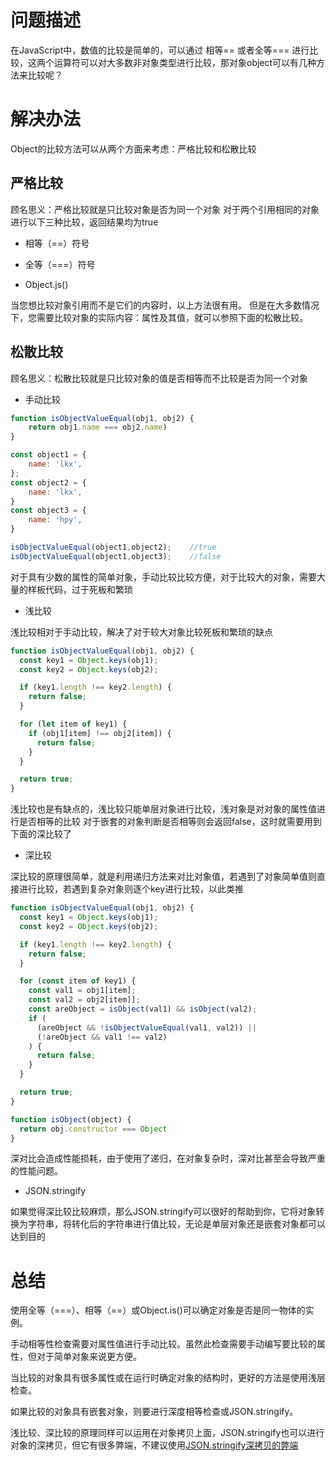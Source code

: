 # 问题描述

在JavaScript中，数值的比较是简单的，可以通过 相等== 或者全等=== 进行比较，这两个运算符可以对大多数非对象类型进行比较，那对象object可以有几种方法来比较呢？

# 解决办法

Object的比较方法可以从两个方面来考虑：严格比较和松散比较

## 严格比较

顾名思义：严格比较就是只比较对象是否为同一个对象
对于两个引用相同的对象进行以下三种比较，返回结果均为true

* 相等（==）符号

* 全等（===）符号

* Object.js()

当您想比较对象引用而不是它们的内容时，以上方法很有用。
但是在大多数情况下，您需要比较对象的实际内容：属性及其值，就可以参照下面的松散比较。

## 松散比较

顾名思义：松散比较就是只比较对象的值是否相等而不比较是否为同一个对象

* 手动比较
```javascript
function isObjectValueEqual(obj1, obj2) {
    return obj1.name === obj2.name) 
}

const object1 = {
    name: 'lkx',
};
const object2 = {
    name: 'lkx',
}
const object3 = {
    name: 'hpy',
}

isObjectValueEqual(object1,object2);    //true
isObjectValueEqual(object1,object3);    //false
```
对于具有少数的属性的简单对象，手动比较比较方便，对于比较大的对象，需要大量的样板代码，过于死板和繁琐

* 浅比较

浅比较相对于手动比较，解决了对于较大对象比较死板和繁琐的缺点
```javascript
function isObjectValueEqual(obj1, obj2) {
  const key1 = Object.keys(obj1);
  const key2 = Object.keys(obj2);

  if (key1.length !== key2.length) {
    return false;
  }

  for (let item of key1) {
    if (obj1[item] !== obj2[item]) {
      return false;
    }
  }

  return true;
}
```
浅比较也是有缺点的，浅比较只能单层对象进行比较，浅对象是对对象的属性值进行是否相等的比较 对于嵌套的对象判断是否相等则会返回false，这时就需要用到下面的深比较了

* 深比较

深比较的原理很简单，就是利用递归方法来对比对象值，若遇到了对象简单值则直接进行比较，若遇到复杂对象则逐个key进行比较，以此类推
```javascript
function isObjectValueEqual(obj1, obj2) {
  const key1 = Object.keys(obj1);
  const key2 = Object.keys(obj2);

  if (key1.length !== key2.length) {
    return false;
  }

  for (const item of key1) {
    const val1 = obj1[item];
    const val2 = obj2[item]];
    const areObject = isObject(val1) && isObject(val2);
    if (
      (areObject && !isObjectValueEqual(val1, val2)) ||
      (!areObject && val1 !== val2)
    ) {
      return false;
    }
  }

  return true;
}

function isObject(object) {
  return obj.constructor === Object
}
```
深对比会造成性能损耗，由于使用了递归，在对象复杂时，深对比甚至会导致严重的性能问题。

* JSON.stringify

如果觉得深比较比较麻烦，那么JSON.stringify可以很好的帮助到你，它将对象转换为字符串，将转化后的字符串进行值比较，无论是单层对象还是嵌套对象都可以达到目的

# 总结

使用全等（===）、相等（==）或Object.is()可以确定对象是否是同一物体的实例。

手动相等性检查需要对属性值进行手动比较。虽然此检查需要手动编写要比较的属性，但对于简单对象来说更方便。

当比较的对象具有很多属性或在运行时确定对象的结构时，更好的方法是使用浅层检查。

如果比较的对象具有嵌套对象，则要进行深度相等检查或JSON.stringify。

浅比较、深比较的原理同样可以运用在对象拷贝上面，JSON.stringify也可以进行对象的深拷贝，但它有很多弊端，不建议使用[JSON.stringify深拷贝的弊端](https://www.jianshu.com/p/52db1d0c1780)


